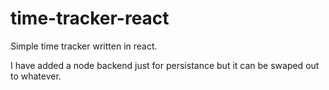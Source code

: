# time-tracker-react

Simple time tracker written in react.

I have added a node backend just for persistance but it can be swaped out to whatever.
